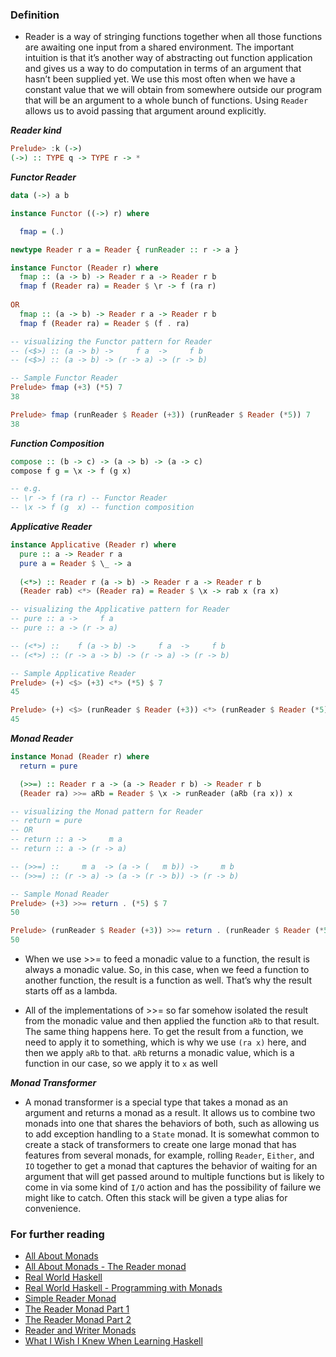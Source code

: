 ### Definition
 - Reader is a way of stringing functions together when all those functions are awaiting one input
   from a shared environment. The important intuition is that it’s another way of abstracting out
   function application and gives us a way to do computation in terms of an argument that hasn’t been
   supplied yet. We use this most often when we have a constant value that we will obtain from somewhere
   outside our program that will be an argument to a whole bunch of functions. Using `Reader` allows us
   to avoid passing that argument around explicitly.

***Reader kind***
```haskell
Prelude> :k (->)
(->) :: TYPE q -> TYPE r -> *
```

***Functor Reader***
```haskell
data (->) a b

instance Functor ((->) r) where

  fmap = (.)

newtype Reader r a = Reader { runReader :: r -> a }

instance Functor (Reader r) where
  fmap :: (a -> b) -> Reader r a -> Reader r b
  fmap f (Reader ra) = Reader $ \r -> f (ra r)
  
OR
  fmap :: (a -> b) -> Reader r a -> Reader r b
  fmap f (Reader ra) = Reader $ (f . ra)

-- visualizing the Functor pattern for Reader
-- (<$>) :: (a -> b) ->     f a  ->     f b
-- (<$>) :: (a -> b) -> (r -> a) -> (r -> b)
```

```haskell
-- Sample Functor Reader
Prelude> fmap (+3) (*5) 7
38

Prelude> fmap (runReader $ Reader (+3)) (runReader $ Reader (*5)) 7
38
```

***Function Composition***
```haskell
compose :: (b -> c) -> (a -> b) -> (a -> c)
compose f g = \x -> f (g x)

-- e.g.
-- \r -> f (ra r) -- Functor Reader
-- \x -> f (g  x) -- function composition
```

***Applicative Reader***
```haskell
instance Applicative (Reader r) where
  pure :: a -> Reader r a
  pure a = Reader $ \_ -> a
  
  (<*>) :: Reader r (a -> b) -> Reader r a -> Reader r b
  (Reader rab) <*> (Reader ra) = Reader $ \x -> rab x (ra x)

-- visualizing the Applicative pattern for Reader
-- pure :: a ->     f a
-- pure :: a -> (r -> a)

-- (<*>) ::    f (a -> b) ->     f a  ->     f b
-- (<*>) :: (r -> a -> b) -> (r -> a) -> (r -> b)
```

```haskell
-- Sample Applicative Reader
Prelude> (+) <$> (+3) <*> (*5) $ 7
45

Prelude> (+) <$> (runReader $ Reader (+3)) <*> (runReader $ Reader (*5)) $ 7
45
```

***Monad Reader***
```haskell
instance Monad (Reader r) where
  return = pure

  (>>=) :: Reader r a -> (a -> Reader r b) -> Reader r b
  (Reader ra) >>= aRb = Reader $ \x -> runReader (aRb (ra x)) x

-- visualizing the Monad pattern for Reader
-- return = pure
-- OR
-- return :: a ->     m a
-- return :: a -> (r -> a)

-- (>>=) ::     m a  -> (a -> (   m b)) ->     m b
-- (>>=) :: (r -> a) -> (a -> (r -> b)) -> (r -> b)
```

```haskell
-- Sample Monad Reader
Prelude> (+3) >>= return . (*5) $ 7
50

Prelude> (runReader $ Reader (+3)) >>= return . (runReader $ Reader (*5)) $ 7
50
```

 - When we use >>= to feed a monadic value to a function, the result is always a monadic value.
   So, in this case, when we feed a function to another function, the result is a function as well.
   That’s why the result starts off as a lambda.
 
 - All of the implementations of >>= so far somehow isolated the result from the monadic value and
   then applied the function `aRb` to that result. The same thing happens here. To get the result
   from a function, we need to apply it to something, which is why we use `(ra x)` here, and then
   we apply `aRb` to that. `aRb` returns a monadic value, which is a function in our case, so we apply
   it to `x` as well


***Monad Transformer***
 - A monad transformer is a special type that takes a monad as an argument and returns a monad as a result.
   It allows us to combine two monads into one that shares the behaviors of both, such as allowing us to
   add exception handling to a `State` monad. It is somewhat common to create a stack of transformers
   to create one large monad that has features from several monads, for example, rolling `Reader`,
   `Either`, and `IO` together to get a monad that captures the behavior of waiting for an argument that
   will get passed around to multiple functions but is likely to come in via some kind of `I/O` action
   and has the possibility of failure we might like to catch. Often this stack will be given a type
   alias for convenience.

### For further reading
 - [All About Monads](https://wiki.haskell.org/All_About_Monads)
 - [All About Monads - The Reader monad](https://wiki.haskell.org/All_About_Monads#The_Reader_monad)
 - [Real World Haskell](http://book.realworldhaskell.org/read/)
 - [Real World Haskell - Programming with Monads](http://book.realworldhaskell.org/read/programming-with-monads.html)
 - [Simple Reader Monad](https://blog.ssanj.net/posts/2014-09-23-A-Simple-Reader-Monad-Example.html)
 - [The Reader Monad Part 1](https://hackernoon.com/the-reader-monad-part-1-1e4d947983a8)
 - [The Reader Monad Part 2](https://medium.com/@jonathangfischoff/monad-reader-part-2-d812dda1d03e)
 - [Reader and Writer Monads](https://mmhaskell.com/monads-4/)
 - [What I Wish I Knew When Learning Haskell](http://dev.stephendiehl.com/hask/)
